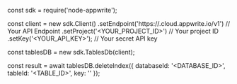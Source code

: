 const sdk = require('node-appwrite');

const client = new sdk.Client()
    .setEndpoint('https://<REGION>.cloud.appwrite.io/v1') // Your API Endpoint
    .setProject('<YOUR_PROJECT_ID>') // Your project ID
    .setKey('<YOUR_API_KEY>'); // Your secret API key

const tablesDB = new sdk.TablesDb(client);

const result = await tablesDB.deleteIndex({
    databaseId: '<DATABASE_ID>',
    tableId: '<TABLE_ID>',
    key: ''
});
